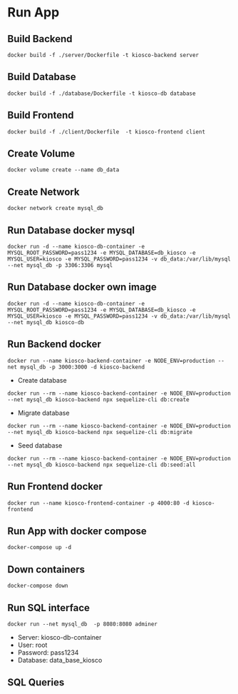 # Run App

## Build Backend

```shell
docker build -f ./server/Dockerfile -t kiosco-backend server
```

## Build Database 

```shell
docker build -f ./database/Dockerfile -t kiosco-db database
```

## Build Frontend

```shell
docker build -f ./client/Dockerfile  -t kiosco-frontend client
```

## Create Volume
```
docker volume create --name db_data
```

## Create Network
```
docker network create mysql_db
```


## Run Database docker mysql

```
docker run -d --name kiosco-db-container -e MYSQL_ROOT_PASSWORD=pass1234 -e MYSQL_DATABASE=db_kiosco -e MYSQL_USER=kiosco -e MYSQL_PASSWORD=pass1234 -v db_data:/var/lib/mysql --net mysql_db -p 3306:3306 mysql
```

## Run Database docker own image

```
docker run -d --name kiosco-db-container -e MYSQL_ROOT_PASSWORD=pass1234 -e MYSQL_DATABASE=db_kiosco -e MYSQL_USER=kiosco -e MYSQL_PASSWORD=pass1234 -v db_data:/var/lib/mysql --net mysql_db kiosco-db
```

## Run Backend docker
```
docker run --name kiosco-backend-container -e NODE_ENV=production --net mysql_db -p 3000:3000 -d kiosco-backend
```

- Create database
```
docker run --rm --name kiosco-backend-container -e NODE_ENV=production --net mysql_db kiosco-backend npx sequelize-cli db:create
```

- Migrate database
```
docker run --rm --name kiosco-backend-container -e NODE_ENV=production --net mysql_db kiosco-backend npx sequelize-cli db:migrate
```
- Seed database
```
docker run --rm --name kiosco-backend-container -e NODE_ENV=production --net mysql_db kiosco-backend npx sequelize-cli db:seed:all
```

## Run Frontend docker
```
docker run --name kiosco-frontend-container -p 4000:80 -d kiosco-frontend
```

## Run App with docker compose

```shell
docker-compose up -d
```

## Down containers

```shell
docker-compose down
```

## Run SQL interface
```shell
docker run --net mysql_db  -p 8080:8080 adminer
```
 - Server: kiosco-db-container
 - User: root
 - Password: pass1234
 - Database: data_base_kiosco

## SQL Queries

```sql

```